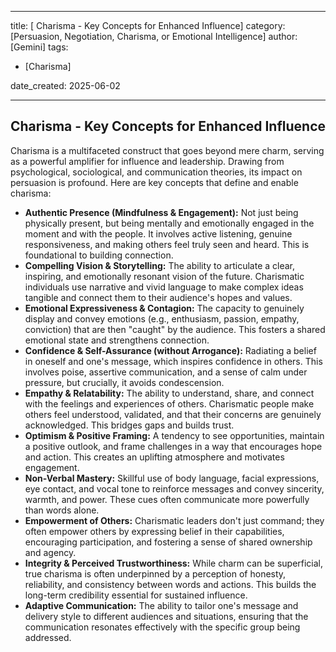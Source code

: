 

---
title: [ Charisma - Key Concepts for Enhanced Influence]
category: [Persuasion, Negotiation, Charisma, or Emotional Intelligence]
author: [Gemini]
tags:

  - [Charisma]

date_created: 2025-06-02

---







## Charisma - Key Concepts for Enhanced Influence

Charisma is a multifaceted construct that goes beyond mere charm, serving as a powerful amplifier for influence and leadership. Drawing from psychological, sociological, and communication theories, its impact on persuasion is profound. Here are key concepts that define and enable charisma:

- **Authentic Presence (Mindfulness & Engagement):** Not just being physically present, but being mentally and emotionally engaged in the moment and with the people. It involves active listening, genuine responsiveness, and making others feel truly seen and heard. This is foundational to building connection.
- **Compelling Vision & Storytelling:** The ability to articulate a clear, inspiring, and emotionally resonant vision of the future. Charismatic individuals use narrative and vivid language to make complex ideas tangible and connect them to their audience's hopes and values.
- **Emotional Expressiveness & Contagion:** The capacity to genuinely display and convey emotions (e.g., enthusiasm, passion, empathy, conviction) that are then "caught" by the audience. This fosters a shared emotional state and strengthens connection.
- **Confidence & Self-Assurance (without Arrogance):** Radiating a belief in oneself and one's message, which inspires confidence in others. This involves poise, assertive communication, and a sense of calm under pressure, but crucially, it avoids condescension.
- **Empathy & Relatability:** The ability to understand, share, and connect with the feelings and experiences of others. Charismatic people make others feel understood, validated, and that their concerns are genuinely acknowledged. This bridges gaps and builds trust.
- **Optimism & Positive Framing:** A tendency to see opportunities, maintain a positive outlook, and frame challenges in a way that encourages hope and action. This creates an uplifting atmosphere and motivates engagement.
- **Non-Verbal Mastery:** Skillful use of body language, facial expressions, eye contact, and vocal tone to reinforce messages and convey sincerity, warmth, and power. These cues often communicate more powerfully than words alone.
- **Empowerment of Others:** Charismatic leaders don't just command; they often empower others by expressing belief in their capabilities, encouraging participation, and fostering a sense of shared ownership and agency.
- **Integrity & Perceived Trustworthiness:** While charm can be superficial, true charisma is often underpinned by a perception of honesty, reliability, and consistency between words and actions. This builds the long-term credibility essential for sustained influence.
- **Adaptive Communication:** The ability to tailor one's message and delivery style to different audiences and situations, ensuring that the communication resonates effectively with the specific group being addressed.